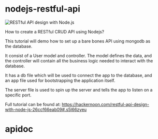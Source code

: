 # nodejs-restful-api
![RESTful API design with Node.js](https://cdn-images-1.medium.com/max/2000/1*jjYC9tuf4C3HkHCP5PcKTA.jpeg "RESTful API design with Node.js")

How to create a RESTful CRUD API using Nodejs?

This tutorial will demo how to set up a bare bones 
API using mongodb as the database.

It consist of a User model and controller. The model
defines the data, and the controller will contain all 
the business logic needed to interact with the database. 

It has a db file which will be used to
connect the app to the database, and an app file used
for bootstrapping the application itself.

The server file is used to spin up the server and tells the
app to listen on a specific port.

Full tutorial can be found at:
https://hackernoon.com/restful-api-design-with-node-js-26ccf66eab09#.s5l66zyeu
# apidoc
